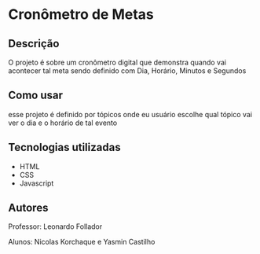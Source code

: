 # Cronômetro de Metas

## Descrição
O projeto é sobre um cronômetro digital que demonstra quando vai acontecer tal meta sendo definido com Dia, Horário, Minutos e Segundos


## Como usar
esse projeto é definido por tópicos onde eu usuário escolhe qual tópico vai ver o dia e o horário de tal evento 

## Tecnologias utilizadas
* HTML
* CSS
* Javascript 

## Autores
Professor: Leonardo Follador

Alunos: Nicolas Korchaque e Yasmin Castilho 
